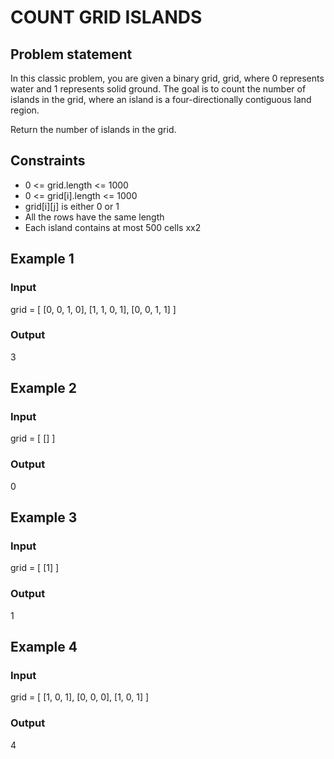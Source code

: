 # COUNT GRID ISLANDS

## Problem statement

In this classic problem, you are given a binary grid, grid, where 0 represents water and 1 represents solid ground. The
goal is to count the number of islands in the grid, where an island is a four-directionally contiguous land region.

Return the number of islands in the grid.

## Constraints

- 0 <= grid.length <= 1000
- 0 <= grid[i].length <= 1000
- grid[i][j] is either 0 or 1
- All the rows have the same length
- Each island contains at most 500 cells
xx2
## Example 1

### Input

grid = [
[0, 0, 1, 0],
[1, 1, 0, 1],
[0, 0, 1, 1]
]

### Output

3

## Example 2

### Input

grid = [
[]
]

### Output

0

## Example 3

### Input

grid = [
[1]
]

### Output

1

## Example 4

### Input

grid = [
[1, 0, 1],
[0, 0, 0],
[1, 0, 1]
]

### Output

4